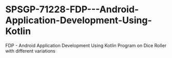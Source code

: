 # SPSGP-71228-FDP---Android-Application-Development-Using-Kotlin
FDP - Android Application Development Using Kotlin
Program on Dice Roller with different variations
